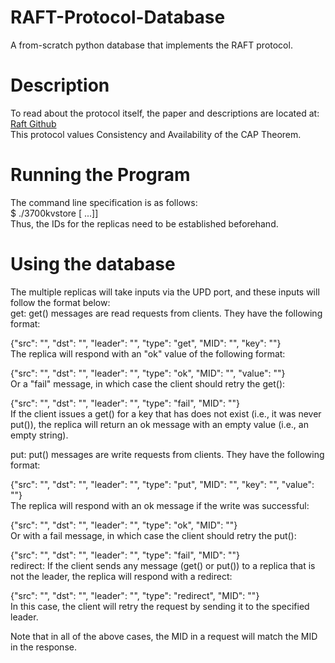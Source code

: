 # RAFT-Protocol-Database
A from-scratch python database that implements the RAFT protocol.
# Description
To read about the protocol itself, the paper and descriptions are located at: [Raft Github](https://raft.github.io/) <br>
This protocol values Consistency and Availability of the CAP Theorem.
# Running the Program
The command line specification is as follows: <br>
$ ./3700kvstore <UDP port> <your ID> <ID of second replica> [<ID of third replica> ...]] <br>
Thus, the IDs for the replicas need to be established beforehand.
# Using the database
The multiple replicas will take inputs via the UPD port, and these inputs will follow the format below: <br>
get: get() messages are read requests from clients. They have the following format: <br>

{"src": "<ID>", "dst": "<ID>", "leader": "<ID>", "type": "get", "MID": "<a unique string>",
"key": "<some key>"} <br>
The replica will respond with an "ok" value of the following format: <br>

{"src": "<ID>", "dst": "<ID>", "leader": "<ID>", "type": "ok", "MID": "<a unique string>",
"value": "<value of the key>"} <br>
Or a "fail" message, in which case the client should retry the get(): <br>

{"src": "<ID>", "dst": "<ID>", "leader": "<ID>", "type": "fail", "MID": "<a unique string>"} <br>
If the client issues a get() for a key that has does not exist (i.e., it was never put()), the replica will return an ok message with an empty value (i.e., an empty string). <br>

put: put() messages are write requests from clients. They have the following format: <br>

{"src": "<ID>", "dst": "<ID>", "leader": "<ID>", "type": "put", "MID": "<a unique string>",
"key": "<some key>", "value": "<value of the key>"} <br>
The replica will respond with an ok message if the write was successful: <br>

{"src": "<ID>", "dst": "<ID>", "leader": "<ID>", "type": "ok", "MID": "<a unique string>"} <br>
Or with a fail message, in which case the client should retry the put(): <br>

{"src": "<ID>", "dst": "<ID>", "leader": "<ID>", "type": "fail", "MID": "<a unique string>"} <br>
redirect: If the client sends any message (get() or put()) to a replica that is not the leader, the replica will respond with a redirect: <br>

{"src": "<ID>", "dst": "<ID>", "leader": "<ID>", "type": "redirect", "MID": "<a unique string>"} <br>
In this case, the client will retry the request by sending it to the specified leader. <br>

Note that in all of the above cases, the MID in a request will match the MID in the response.
